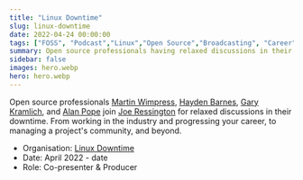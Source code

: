 ```yaml
---
title: "Linux Downtime"
slug: linux-downtime
date: 2022-04-24 00:00:00
tags: ["FOSS", "Podcast","Linux","Open Source","Broadcasting", "Career", "Community"]
summary: Open source professionals having relaxed discussions in their downtime
sidebar: false
images: hero.webp
hero: hero.webp
---
```


Open source professionals [Martin Wimpress](https://wimpress.com),
[Hayden Barnes](https://linktr.ee/haydenbarnes), [Gary Kramlich](https://reaperworld.com/),
and [Alan Pope](https://popey.com/) join [Joe Ressington](https://joeress.com/)
for relaxed discussions in their downtime. From working in the industry and
progressing your career, to managing a project's community, and beyond.

  - Organisation: [Linux Downtime](https://linuxdowntime.com)
  - Date: April 2022 - date
  - Role: Co-presenter & Producer
